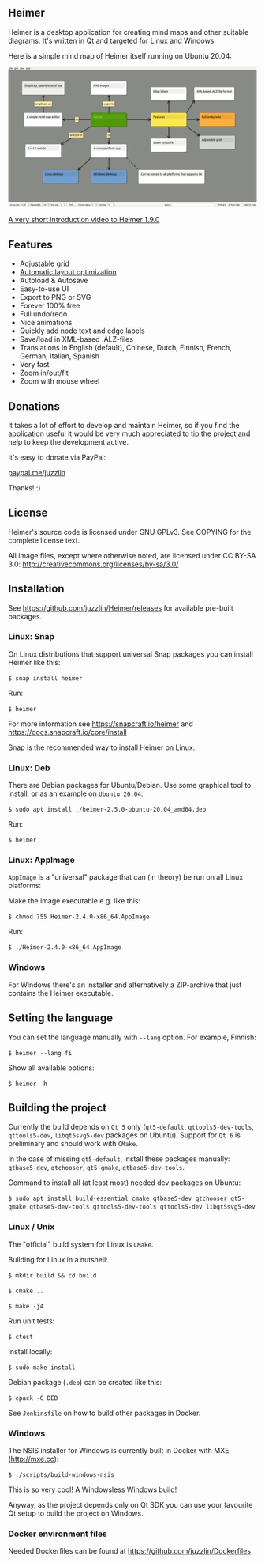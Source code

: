 ## Heimer

Heimer is a desktop application for creating mind maps and other suitable diagrams. It's written in Qt and targeted for Linux and Windows.

Here is a simple mind map of Heimer itself running on Ubuntu 20.04:

![Heimer screenshot](/screenshots/3.6.2/Heimer.png?raw=true)

<a href="https://www.youtube.com/watch?feature=player_embedded&v=NXJp6tmmZdE">A very short introduction video to Heimer 1.9.0</a>

## Features

* Adjustable grid
* <a href="https://www.youtube.com/watch?feature=player_embedded&v=acQ8CpaCayk">Automatic layout optimization</a>
* Autoload & Autosave
* Easy-to-use UI
* Export to PNG or SVG
* Forever 100% free
* Full undo/redo
* Nice animations
* Quickly add node text and edge labels
* Save/load in XML-based .ALZ-files
* Translations in English (default), Chinese, Dutch, Finnish, French, German, Italian, Spanish
* Very fast
* Zoom in/out/fit
* Zoom with mouse wheel

## Donations

It takes a lot of effort to develop and maintain Heimer, so if you find the application useful it would be very much appreciated to tip the project and help to keep the development active.

It's easy to donate via PayPal:

<a href="https://paypal.me/juzzlin">paypal.me/juzzlin</a>

Thanks! :)

## License

Heimer's source code is licensed under GNU GPLv3. 
See COPYING for the complete license text.

All image files, except where otherwise noted, are licensed under
CC BY-SA 3.0: http://creativecommons.org/licenses/by-sa/3.0/

## Installation

See https://github.com/juzzlin/Heimer/releases for available pre-built packages.

### Linux: Snap

On Linux distributions that support universal Snap packages you can install Heimer like this:

`$ snap install heimer`

Run:

`$ heimer`

For more information see https://snapcraft.io/heimer and https://docs.snapcraft.io/core/install

Snap is the recommended way to install Heimer on Linux.

### Linux: Deb

There are Debian packages for Ubuntu/Debian. Use some graphical tool to install, or as an example on `Ubuntu 20.04`:

`$ sudo apt install ./heimer-2.5.0-ubuntu-20.04_amd64.deb`

Run:

`$ heimer`

### Linux: AppImage

`AppImage` is a "universal" package that can (in theory) be run on all Linux platforms:

Make the image executable e.g. like this:

`$ chmod 755 Heimer-2.4.0-x86_64.AppImage`

Run:

`$ ./Heimer-2.4.0-x86_64.AppImage`

### Windows

For Windows there's an installer and alternatively a ZIP-archive that just contains the Heimer executable.

## Setting the language

You can set the language manually with `--lang` option. For example, Finnish:

`$ heimer --lang fi`

Show all available options:

`$ heimer -h`

## Building the project

Currently the build depends on `Qt 5` only (`qt5-default`, `qttools5-dev-tools`, `qttools5-dev`, `libqt5svg5-dev` packages on Ubuntu). Support for `Qt 6` is preliminary and should work with `CMake`.

In the case of missing `qt5-default`, install these packages manually: `qtbase5-dev`, `qtchooser`, `qt5-qmake`, `qtbase5-dev-tools`.

Command to install all (at least most) needed dev packages on Ubuntu:

`$ sudo apt install build-essential cmake qtbase5-dev qtchooser qt5-qmake qtbase5-dev-tools qttools5-dev-tools qttools5-dev libqt5svg5-dev`

### Linux / Unix

The "official" build system for Linux is `CMake`.

Building for Linux in a nutshell:

`$ mkdir build && cd build`

`$ cmake ..`

`$ make -j4`

Run unit tests:

`$ ctest`

Install locally:

`$ sudo make install`

Debian package (`.deb`) can be created like this:

`$ cpack -G DEB`

See `Jenkinsfile` on how to build other packages in Docker.

### Windows

The NSIS installer for Windows is currently built in Docker with MXE (http://mxe.cc):

`$ ./scripts/build-windows-nsis`

This is so very cool! A Windowsless Windows build!

Anyway, as the project depends only on Qt SDK you can use your favourite Qt setup to build the project on Windows.

### Docker environment files

Needed Dockerfiles can be found at https://github.com/juzzlin/Dockerfiles


